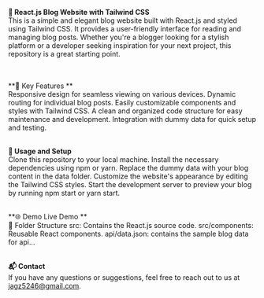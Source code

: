 **📝 React.js Blog Website with Tailwind CSS**
<br>
This is a simple and elegant blog website built with React.js and styled using Tailwind CSS. It provides a user-friendly interface for reading and managing blog posts. Whether you're a blogger looking for a stylish platform or a developer seeking inspiration for your next project, this repository is a great starting point.  
<br><br>

**🚀 Key Features ** 
<br>
Responsive design for seamless viewing on various devices. Dynamic routing for individual blog posts. Easily customizable components and styles with Tailwind CSS. A clean and organized code structure for easy maintenance and development. Integration with dummy data for quick setup and testing. 
<br><br>

**🔧 Usage and Setup** 
<br>
Clone this repository to your local machine. Install the necessary dependencies using npm or yarn. Replace the dummy data with your blog content in the data folder. Customize the website's appearance by editing the Tailwind CSS styles. Start the development server to preview your blog by running npm start or yarn start. 
<br><br>

**🌐 Demo  Live Demo **
<br>
📁 Folder Structure  src: Contains the React.js source code. src/components: Reusable React components. api/data.json: contains the sample blog data for api...
<br><br>

**📬 Contact**
<br>
If you have any questions or suggestions, feel free to reach out to us at jagz5246@gmail.com.
